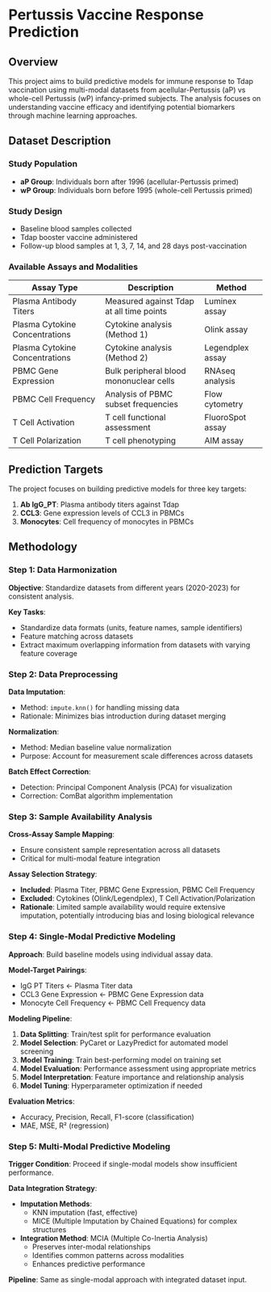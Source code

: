 # Pertussis Vaccine Response Prediction

## Overview

This project aims to build predictive models for immune response to Tdap vaccination using multi-modal datasets from acellular-Pertussis (aP) vs whole-cell Pertussis (wP) infancy-primed subjects. The analysis focuses on understanding vaccine efficacy and identifying potential biomarkers through machine learning approaches.

## Dataset Description

### Study Population
- **aP Group**: Individuals born after 1996 (acellular-Pertussis primed)
- **wP Group**: Individuals born before 1995 (whole-cell Pertussis primed)

### Study Design
- Baseline blood samples collected
- Tdap booster vaccine administered
- Follow-up blood samples at 1, 3, 7, 14, and 28 days post-vaccination

### Available Assays and Modalities

| Assay Type | Description | Method |
|------------|-------------|---------|
| Plasma Antibody Titers | Measured against Tdap at all time points | Luminex assay |
| Plasma Cytokine Concentrations | Cytokine analysis (Method 1) | Olink assay |
| Plasma Cytokine Concentrations | Cytokine analysis (Method 2) | Legendplex assay |
| PBMC Gene Expression | Bulk peripheral blood mononuclear cells | RNAseq analysis |
| PBMC Cell Frequency | Analysis of PBMC subset frequencies | Flow cytometry |
| T Cell Activation | T cell functional assessment | FluoroSpot assay |
| T Cell Polarization | T cell phenotyping | AIM assay |

## Prediction Targets

The project focuses on building predictive models for three key targets:

1. **Ab IgG_PT**: Plasma antibody titers against Tdap
2. **CCL3**: Gene expression levels of CCL3 in PBMCs
3. **Monocytes**: Cell frequency of monocytes in PBMCs

## Methodology

### Step 1: Data Harmonization

**Objective**: Standardize datasets from different years (2020-2023) for consistent analysis.

**Key Tasks**:
- Standardize data formats (units, feature names, sample identifiers)
- Feature matching across datasets
- Extract maximum overlapping information from datasets with varying feature coverage

### Step 2: Data Preprocessing

**Data Imputation**:
- Method: `impute.knn()` for handling missing data
- Rationale: Minimizes bias introduction during dataset merging

**Normalization**:
- Method: Median baseline value normalization
- Purpose: Account for measurement scale differences across datasets

**Batch Effect Correction**:
- Detection: Principal Component Analysis (PCA) for visualization
- Correction: ComBat algorithm implementation

### Step 3: Sample Availability Analysis

**Cross-Assay Sample Mapping**:
- Ensure consistent sample representation across all datasets
- Critical for multi-modal feature integration

**Assay Selection Strategy**:
- **Included**: Plasma Titer, PBMC Gene Expression, PBMC Cell Frequency
- **Excluded**: Cytokines (Olink/Legendplex), T Cell Activation/Polarization
- **Rationale**: Limited sample availability would require extensive imputation, potentially introducing bias and losing biological relevance

### Step 4: Single-Modal Predictive Modeling

**Approach**: Build baseline models using individual assay data.

**Model-Target Pairings**:
- IgG PT Titers ← Plasma Titer data
- CCL3 Gene Expression ← PBMC Gene Expression data  
- Monocyte Cell Frequency ← PBMC Cell Frequency data

**Modeling Pipeline**:
1. **Data Splitting**: Train/test split for performance evaluation
2. **Model Selection**: PyCaret or LazyPredict for automated model screening
3. **Model Training**: Train best-performing model on training set
4. **Model Evaluation**: Performance assessment using appropriate metrics
5. **Model Interpretation**: Feature importance and relationship analysis
6. **Model Tuning**: Hyperparameter optimization if needed

**Evaluation Metrics**:
- Accuracy, Precision, Recall, F1-score (classification)
- MAE, MSE, R² (regression)

### Step 5: Multi-Modal Predictive Modeling

**Trigger Condition**: Proceed if single-modal models show insufficient performance.

**Data Integration Strategy**:
- **Imputation Methods**: 
  - KNN imputation (fast, effective)
  - MICE (Multiple Imputation by Chained Equations) for complex structures
- **Integration Method**: MCIA (Multiple Co-Inertia Analysis)
  - Preserves inter-modal relationships
  - Identifies common patterns across modalities
  - Enhances predictive performance

**Pipeline**: Same as single-modal approach with integrated dataset input.
